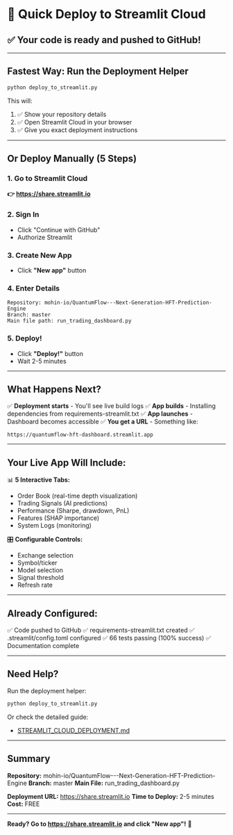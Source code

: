 # 🚀 Quick Deploy to Streamlit Cloud

## ✅ Your code is ready and pushed to GitHub!

---

## **Fastest Way: Run the Deployment Helper**

```bash
python deploy_to_streamlit.py
```

This will:
1. ✅ Show your repository details
2. ✅ Open Streamlit Cloud in your browser
3. ✅ Give you exact deployment instructions

---

## **Or Deploy Manually (5 Steps)**

### 1. Go to Streamlit Cloud
**👉 https://share.streamlit.io**

### 2. Sign In
- Click "Continue with GitHub"
- Authorize Streamlit

### 3. Create New App
- Click **"New app"** button

### 4. Enter Details
```
Repository: mohin-io/QuantumFlow---Next-Generation-HFT-Prediction-Engine
Branch: master
Main file path: run_trading_dashboard.py
```

### 5. Deploy!
- Click **"Deploy!"** button
- Wait 2-5 minutes

---

## **What Happens Next?**

✅ **Deployment starts** - You'll see live build logs
✅ **App builds** - Installing dependencies from requirements-streamlit.txt
✅ **App launches** - Dashboard becomes accessible
✅ **You get a URL** - Something like:
```
https://quantumflow-hft-dashboard.streamlit.app
```

---

## **Your Live App Will Include:**

📊 **5 Interactive Tabs:**
- Order Book (real-time depth visualization)
- Trading Signals (AI predictions)
- Performance (Sharpe, drawdown, PnL)
- Features (SHAP importance)
- System Logs (monitoring)

🎛️ **Configurable Controls:**
- Exchange selection
- Symbol/ticker
- Model selection
- Signal threshold
- Refresh rate

---

## **Already Configured:**

✅ Code pushed to GitHub
✅ requirements-streamlit.txt created
✅ .streamlit/config.toml configured
✅ 66 tests passing (100% success)
✅ Documentation complete

---

## **Need Help?**

Run the deployment helper:
```bash
python deploy_to_streamlit.py
```

Or check the detailed guide:
- [STREAMLIT_CLOUD_DEPLOYMENT.md](STREAMLIT_CLOUD_DEPLOYMENT.md)

---

## **Summary**

**Repository:** mohin-io/QuantumFlow---Next-Generation-HFT-Prediction-Engine
**Branch:** master
**Main File:** run_trading_dashboard.py

**Deployment URL:** https://share.streamlit.io
**Time to Deploy:** 2-5 minutes
**Cost:** FREE

---

**Ready? Go to https://share.streamlit.io and click "New app"!** 🚀
